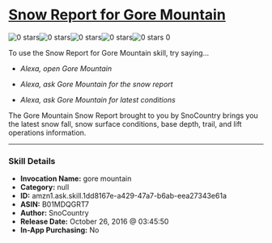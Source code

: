 # [Snow Report for Gore Mountain](http://alexa.amazon.com/#skills/amzn1.ask.skill.1dd8167e-a429-47a7-b6ab-eea27343e61a)
![0 stars](../../images/ic_star_border_black_18dp_1x.png)![0 stars](../../images/ic_star_border_black_18dp_1x.png)![0 stars](../../images/ic_star_border_black_18dp_1x.png)![0 stars](../../images/ic_star_border_black_18dp_1x.png)![0 stars](../../images/ic_star_border_black_18dp_1x.png) 0

To use the Snow Report for Gore Mountain skill, try saying...

* *Alexa, open Gore Mountain*

* *Alexa, ask Gore Mountain for the snow report*

* *Alexa, ask Gore Mountain for latest conditions*

The Gore Mountain Snow Report brought to you by SnoCountry brings you the latest snow fall, snow surface conditions,  base depth, trail, and lift operations information.

***

### Skill Details

* **Invocation Name:** gore mountain
* **Category:** null
* **ID:** amzn1.ask.skill.1dd8167e-a429-47a7-b6ab-eea27343e61a
* **ASIN:** B01MDQGRT7
* **Author:** SnoCountry
* **Release Date:** October 26, 2016 @ 03:45:50
* **In-App Purchasing:** No

